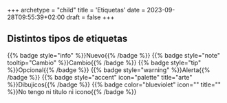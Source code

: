 +++
archetype = "child"
title = 'Etiquetas'
date = 2023-09-28T09:55:39+02:00
draft = false
+++

## Distintos tipos de etiquetas

{{% badge style="info" %}}Nuevo{{% /badge %}}
{{% badge style="note" tooltip="Cambio" %}}Cambio{{% /badge %}}
{{% badge style="tip" %}}Opcional{{% /badge %}}
{{% badge style="warning" %}}Alerta{{% /badge %}}
{{% badge style="accent" icon="palette" title="arte" %}}Dibujicos{{% /badge %}}
{{% badge color="blueviolet" icon="" title="" %}}No tengo ni título ni icono{{% /badge %}}
